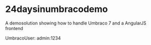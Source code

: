 24daysinumbracodemo
===================

A demosolution showing how to handle Umbraco 7 and a AngularJS frontend


UmbracoUser: admin:1234